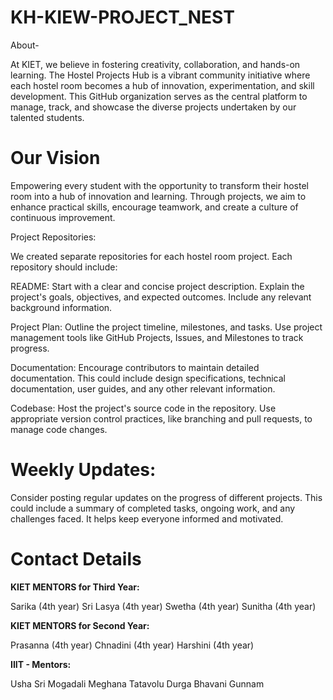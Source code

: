 # KH-KIEW-PROJECT_NEST

About-

At KIET, we believe in fostering creativity, collaboration, and hands-on learning.
The Hostel Projects Hub is a vibrant community initiative where each hostel room becomes a hub of innovation, experimentation, and skill development.
This GitHub organization serves as the central platform to manage, track, and showcase the diverse projects undertaken by our talented students.

# Our Vision

   Empowering every student with the opportunity to transform their hostel room into a hub of innovation and learning. 
Through projects, we aim to enhance practical skills, encourage teamwork, and create a culture of continuous improvement.

Project Repositories:
   
   We created separate repositories for each hostel room project. Each repository should include:

README: Start with a clear and concise project description. Explain the project's goals, objectives, and expected outcomes. Include any relevant background information.

Project Plan: Outline the project timeline, milestones, and tasks. Use project management tools like GitHub Projects, Issues, and Milestones to track progress.

Documentation: Encourage contributors to maintain detailed documentation. This could include design specifications, technical documentation, user guides, and any other relevant information.

Codebase: Host the project's source code in the repository. Use appropriate version control practices, like branching and pull requests, to manage code changes.

# Weekly Updates:
Consider posting regular updates on the progress of different projects.
This could include a summary of completed tasks, ongoing work, and any challenges faced. It helps keep everyone informed and motivated.

# Contact Details

**KIET MENTORS for Third Year:**

Sarika (4th year)
Sri Lasya (4th year)
Swetha (4th year)
Sunitha (4th year)

**KIET MENTORS for Second Year:**

Prasanna (4th year) 
Chnadini (4th year)
Harshini (4th year)

**IIIT - Mentors:**

Usha Sri Mogadali
Meghana Tatavolu
Durga Bhavani Gunnam

